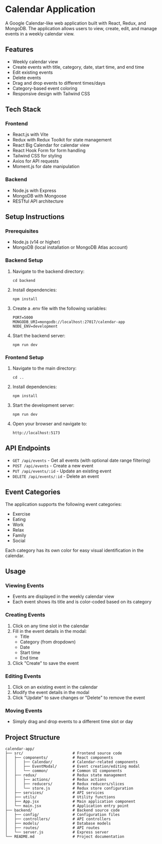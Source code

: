 # Calendar Application

A Google Calendar-like web application built with React, Redux, and MongoDB. The application allows users to view, create, edit, and manage events in a weekly calendar view.

## Features

- Weekly calendar view
- Create events with title, category, date, start time, and end time
- Edit existing events
- Delete events
- Drag and drop events to different times/days
- Category-based event coloring
- Responsive design with Tailwind CSS

## Tech Stack

### Frontend
- React.js with Vite
- Redux with Redux Toolkit for state management
- React Big Calendar for calendar view
- React Hook Form for form handling
- Tailwind CSS for styling
- Axios for API requests
- Moment.js for date manipulation

### Backend
- Node.js with Express
- MongoDB with Mongoose
- RESTful API architecture

## Setup Instructions

### Prerequisites
- Node.js (v14 or higher)
- MongoDB (local installation or MongoDB Atlas account)

### Backend Setup
1. Navigate to the backend directory:
   ```
   cd backend
   ```

2. Install dependencies:
   ```
   npm install
   ```

3. Create a .env file with the following variables:
   ```
   PORT=5000
   MONGODB_URI=mongodb://localhost:27017/calendar-app
   NODE_ENV=development
   ```

4. Start the backend server:
   ```
   npm run dev
   ```

### Frontend Setup
1. Navigate to the main directory:
   ```
   cd ..
   ```

2. Install dependencies:
   ```
   npm install
   ```

3. Start the development server:
   ```
   npm run dev
   ```

4. Open your browser and navigate to:
   ```
   http://localhost:5173
   ```

## API Endpoints

- `GET /api/events` - Get all events (with optional date range filtering)
- `POST /api/events` - Create a new event
- `PUT /api/events/:id` - Update an existing event
- `DELETE /api/events/:id` - Delete an event

## Event Categories

The application supports the following event categories:
- Exercise
- Eating
- Work
- Relax
- Family
- Social

Each category has its own color for easy visual identification in the calendar.

## Usage

### Viewing Events
- Events are displayed in the weekly calendar view
- Each event shows its title and is color-coded based on its category

### Creating Events
1. Click on any time slot in the calendar
2. Fill in the event details in the modal:
   - Title
   - Category (from dropdown)
   - Date
   - Start time
   - End time
3. Click "Create" to save the event

### Editing Events
1. Click on an existing event in the calendar
2. Modify the event details in the modal
3. Click "Update" to save changes or "Delete" to remove the event

### Moving Events
- Simply drag and drop events to a different time slot or day

## Project Structure

```
calendar-app/
├── src/                      # Frontend source code
│   ├── components/           # React components
│   │   ├── Calendar/         # Calendar-related components
│   │   ├── EventModal/       # Event creation/editing modal
│   │   └── common/           # Common UI components
│   ├── redux/                # Redux state management
│   │   ├── actions/          # Redux actions
│   │   ├── reducers/         # Redux reducers/slices
│   │   └── store.js          # Redux store configuration
│   ├── services/             # API services
│   ├── utils/                # Utility functions
│   ├── App.jsx               # Main application component
│   └── main.jsx              # Application entry point
├── backend/                  # Backend source code
│   ├── config/               # Configuration files
│   ├── controllers/          # API controllers
│   ├── models/               # Database models
│   ├── routes/               # API routes
│   └── server.js             # Express server
└── README.md                 # Project documentation
```
